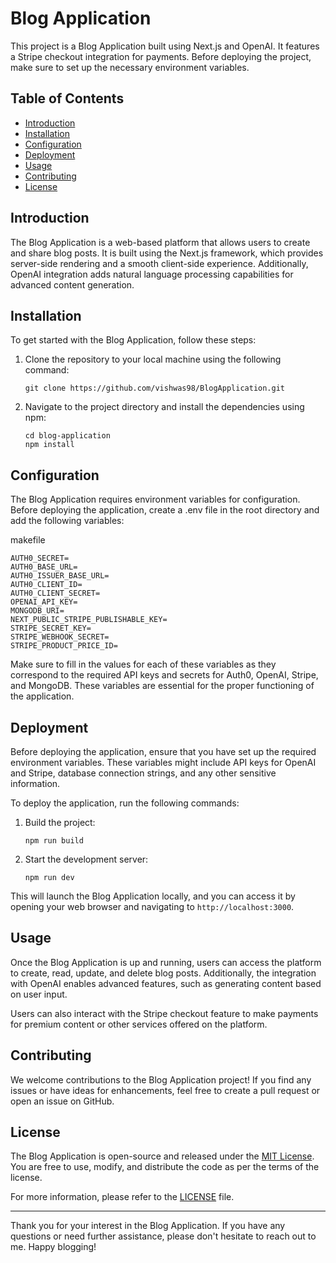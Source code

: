 # Blog Application

This project is a Blog Application built using Next.js and OpenAI. It features a Stripe checkout integration for payments. Before deploying the project, make sure to set up the necessary environment variables.

## Table of Contents
- [Introduction](#introduction)
- [Installation](#installation)
- [Configuration](#configuration)
- [Deployment](#deployment)
- [Usage](#usage)
- [Contributing](#contributing)
- [License](#license)

## Introduction

The Blog Application is a web-based platform that allows users to create and share blog posts. It is built using the Next.js framework, which provides server-side rendering and a smooth client-side experience. Additionally, OpenAI integration adds natural language processing capabilities for advanced content generation.

## Installation

To get started with the Blog Application, follow these steps:

1. Clone the repository to your local machine using the following command:
   ```
   git clone https://github.com/vishwas98/BlogApplication.git
   ```

2. Navigate to the project directory and install the dependencies using npm:
   ```
   cd blog-application
   npm install
   ```

## Configuration
The Blog Application requires environment variables for configuration. Before deploying the application, create a .env file in the root directory and add the following variables:

makefile
 ```
AUTH0_SECRET=
AUTH0_BASE_URL=
AUTH0_ISSUER_BASE_URL=
AUTH0_CLIENT_ID=
AUTH0_CLIENT_SECRET=
OPENAI_API_KEY=
MONGODB_URI=
NEXT_PUBLIC_STRIPE_PUBLISHABLE_KEY=
STRIPE_SECRET_KEY=
STRIPE_WEBHOOK_SECRET=
STRIPE_PRODUCT_PRICE_ID=
 ```
Make sure to fill in the values for each of these variables as they correspond to the required API keys and secrets for Auth0, OpenAI, Stripe, and MongoDB. These variables are essential for the proper functioning of the application.
## Deployment

Before deploying the application, ensure that you have set up the required environment variables. These variables might include API keys for OpenAI and Stripe, database connection strings, and any other sensitive information.

To deploy the application, run the following commands:

1. Build the project:
   ```
   npm run build
   ```

2. Start the development server:
   ```
   npm run dev
   ```

This will launch the Blog Application locally, and you can access it by opening your web browser and navigating to `http://localhost:3000`.

## Usage

Once the Blog Application is up and running, users can access the platform to create, read, update, and delete blog posts. Additionally, the integration with OpenAI enables advanced features, such as generating content based on user input.

Users can also interact with the Stripe checkout feature to make payments for premium content or other services offered on the platform.

## Contributing

We welcome contributions to the Blog Application project! If you find any issues or have ideas for enhancements, feel free to create a pull request or open an issue on GitHub.

## License

The Blog Application is open-source and released under the [MIT License](LICENSE.md). You are free to use, modify, and distribute the code as per the terms of the license.

For more information, please refer to the [LICENSE](LICENSE.md) file.

---

Thank you for your interest in the Blog Application. If you have any questions or need further assistance, please don't hesitate to reach out to me. Happy blogging!

